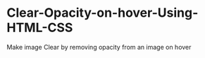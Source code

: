 # Clear-Opacity-on-hover-Using-HTML-CSS
Make image Clear by removing opacity from an image on hover
